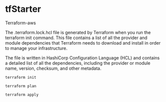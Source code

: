 # tfStarter
Terraform-aws

The .terraform.lock.hcl file is generated by Terraform when you run the terraform init command. This file contains a list of all the provider and module dependencies that Terraform needs to download and install in order to manage your infrastructure.

The file is written in HashiCorp Configuration Language (HCL) and contains a detailed list of all the dependencies, including the provider or module name, version, checksum, and other metadata.

```
terraform init 

terraform plan 

terraform apply
```
